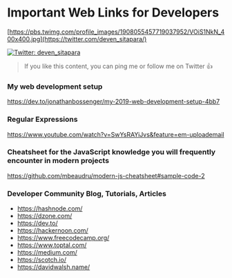 # Important Web Links for Developers

[https://pbs.twimg.com/profile_images/1908055457719037952/VOiS1NkN_400x400.jpg](https://twitter.com/deven_sitapara/)

[![Twitter: deven_sitapara](https://pbs.twimg.com/profile_images/1908055457719037952/VOiS1NkN_400x400.jpg "deven_sitapara")](https://twitter.com/deven_sitapara)

> If you like this content, you can ping me or follow me on Twitter :+1:



### My web development setup
https://dev.to/jonathanbossenger/my-2019-web-development-setup-4bb7

### Regular Expressions
https://www.youtube.com/watch?v=SwYsRAYiJvs&feature=em-uploademail


### Cheatsheet for the JavaScript knowledge you will frequently encounter in modern projects
https://github.com/mbeaudru/modern-js-cheatsheet#sample-code-2


### Developer Community Blog, Tutorials, Articles 
- https://hashnode.com/
- https://dzone.com/
- https://dev.to/
- https://hackernoon.com/
- https://www.freecodecamp.org/
- https://www.toptal.com/
- https://medium.com/
- https://scotch.io/
- https://davidwalsh.name/


